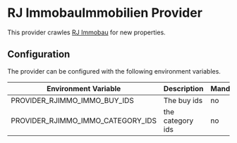 ﻿# RJ ImmobauImmobilien Provider

This provider crawles [RJ Immobau](http://www.rjimmobau.de/Kaufobjekte-Bestand.htm) for new properties.

## Configuration

The provider can be configured with the following environment variables.

| Environment Variable                      | Description                                    | Mandatory | Default   |
|-------------------------------------------|------------------------------------------------|-----------|-----------| 
| PROVIDER_RJIMMO_IMMO_BUY_IDS              | The buy ids                                    | no        | 1         |
| PROVIDER_RJIMMO_IMMO_CATEGORY_IDS         | the category ids                               | no        | 200       |
